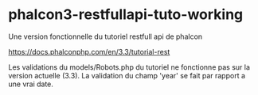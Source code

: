 # phalcon3-restfullapi-tuto-working
Une version fonctionnelle du tutoriel restfull api de phalcon

https://docs.phalconphp.com/en/3.3/tutorial-rest

Les validations du models/Robots.php du tutoriel ne fonctionne pas sur la version actuelle (3.3).
La validation du champ 'year' se fait par rapport a une vrai date.

